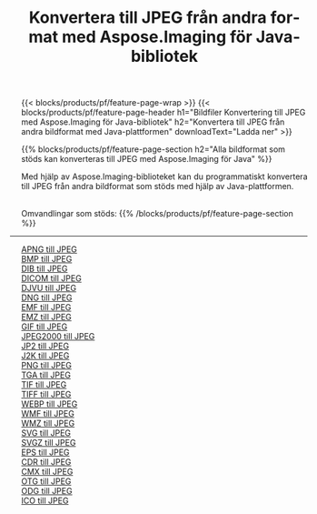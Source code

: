﻿---
title: Konvertera till JPEG från andra format med Aspose.Imaging för Java-bibliotek 
weight: 3920
url: /sv/java/conversion/to/jpeg 
lang: sv
langdirlevel: 2
locales: zh-hans,ja,it,ru,de,es,fr,nl,id,lt,pl,pt,vi,tr,ko,zh-hant,ar,hi,th,sv,cs,uk,he
description: Med Aspose.Imaging kan du konvertera till JPEG från andra format med Java
---

{{< blocks/products/pf/feature-page-wrap >}}
{{< blocks/products/pf/feature-page-header h1="Bildfiler Konvertering till JPEG med Aspose.Imaging för Java-bibliotek" h2="Konvertera till JPEG från andra bildformat med Java-plattformen" downloadText="Ladda ner" >}}


{{% blocks/products/pf/feature-page-section  h2="Alla bildformat som stöds kan konverteras till JPEG med Aspose.Imaging för Java" %}}
<p align=justify>Med hjälp av Aspose.Imaging-biblioteket kan du programmatiskt konvertera till JPEG från andra bildformat som stöds med hjälp av Java-plattformen.</p>
<br/>
Omvandlingar som stöds:
{{% /blocks/products/pf/feature-page-section %}}
<div class="container-fluid productfamilypage bg-gray">
    <div class="convertypes bg-gray agp-content section">
        <div class="container">
		<hr style="margin-left:-20px;"/>
		<div class="row other-converters">
		    <div class='col-md-2 other-converter remove-lp remove-rp'><a href="/imaging/sv/java/conversion/apng-to-jpeg" >APNG till JPEG</a></div>
<div class='col-md-2 other-converter remove-lp remove-rp'><a href="/imaging/sv/java/conversion/bmp-to-jpeg" >BMP till JPEG</a></div>
<div class='col-md-2 other-converter remove-lp remove-rp'><a href="/imaging/sv/java/conversion/dib-to-jpeg" >DIB till JPEG</a></div>
<div class='col-md-2 other-converter remove-lp remove-rp'><a href="/imaging/sv/java/conversion/dicom-to-jpeg" >DICOM till JPEG</a></div>
<div class='col-md-2 other-converter remove-lp remove-rp'><a href="/imaging/sv/java/conversion/djvu-to-jpeg" >DJVU till JPEG</a></div>
<div class='col-md-2 other-converter remove-lp remove-rp'><a href="/imaging/sv/java/conversion/dng-to-jpeg" >DNG till JPEG</a></div>
<div class='col-md-2 other-converter remove-lp remove-rp'><a href="/imaging/sv/java/conversion/emf-to-jpeg" >EMF till JPEG</a></div>
<div class='col-md-2 other-converter remove-lp remove-rp'><a href="/imaging/sv/java/conversion/emz-to-jpeg" >EMZ till JPEG</a></div>
<div class='col-md-2 other-converter remove-lp remove-rp'><a href="/imaging/sv/java/conversion/gif-to-jpeg" >GIF till JPEG</a></div>
<div class='col-md-2 other-converter remove-lp remove-rp'><a href="/imaging/sv/java/conversion/jpeg2000-to-jpeg" >JPEG2000 till JPEG</a></div>
<div class='col-md-2 other-converter remove-lp remove-rp'><a href="/imaging/sv/java/conversion/jp2-to-jpeg" >JP2 till JPEG</a></div>
<div class='col-md-2 other-converter remove-lp remove-rp'><a href="/imaging/sv/java/conversion/j2k-to-jpeg" >J2K till JPEG</a></div>
<div class='col-md-2 other-converter remove-lp remove-rp'><a href="/imaging/sv/java/conversion/png-to-jpeg" >PNG till JPEG</a></div>
<div class='col-md-2 other-converter remove-lp remove-rp'><a href="/imaging/sv/java/conversion/tga-to-jpeg" >TGA till JPEG</a></div>
<div class='col-md-2 other-converter remove-lp remove-rp'><a href="/imaging/sv/java/conversion/tif-to-jpeg" >TIF till JPEG</a></div>
<div class='col-md-2 other-converter remove-lp remove-rp'><a href="/imaging/sv/java/conversion/tiff-to-jpeg" >TIFF till JPEG</a></div>
<div class='col-md-2 other-converter remove-lp remove-rp'><a href="/imaging/sv/java/conversion/webp-to-jpeg" >WEBP till JPEG</a></div>
<div class='col-md-2 other-converter remove-lp remove-rp'><a href="/imaging/sv/java/conversion/wmf-to-jpeg" >WMF till JPEG</a></div>
<div class='col-md-2 other-converter remove-lp remove-rp'><a href="/imaging/sv/java/conversion/wmz-to-jpeg" >WMZ till JPEG</a></div>
<div class='col-md-2 other-converter remove-lp remove-rp'><a href="/imaging/sv/java/conversion/svg-to-jpeg" >SVG till JPEG</a></div>
<div class='col-md-2 other-converter remove-lp remove-rp'><a href="/imaging/sv/java/conversion/svgz-to-jpeg" >SVGZ till JPEG</a></div>
<div class='col-md-2 other-converter remove-lp remove-rp'><a href="/imaging/sv/java/conversion/eps-to-jpeg" >EPS till JPEG</a></div>
<div class='col-md-2 other-converter remove-lp remove-rp'><a href="/imaging/sv/java/conversion/cdr-to-jpeg" >CDR till JPEG</a></div>
<div class='col-md-2 other-converter remove-lp remove-rp'><a href="/imaging/sv/java/conversion/cmx-to-jpeg" >CMX till JPEG</a></div>
<div class='col-md-2 other-converter remove-lp remove-rp'><a href="/imaging/sv/java/conversion/otg-to-jpeg" >OTG till JPEG</a></div>
<div class='col-md-2 other-converter remove-lp remove-rp'><a href="/imaging/sv/java/conversion/odg-to-jpeg" >ODG till JPEG</a></div>
<div class='col-md-2 other-converter remove-lp remove-rp'><a href="/imaging/sv/java/conversion/ico-to-jpeg" >ICO till JPEG</a></div>
                </div>
        </div>
    </div>
</div>
<br/>

